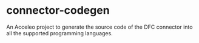 # connector-codegen
An Acceleo project to generate the source code of the DFC connector into all the supported programming languages.
